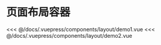 # 页面布局容器

<common-democode title="基本用法">
  <layout-demo1></layout-demo1>
  <highlight-code slot="codeText" lang="vue">
<<< @/docs/.vuepress/components/layout/demo1.vue
  </highlight-code>
</common-democode>

<common-democode title="滚动容器">
  <layout-demo2></layout-demo2>
  <highlight-code slot="codeText" lang="vue">
<<< @/docs/.vuepress/components/layout/demo2.vue
  </highlight-code>
</common-democode>

<layout-attr-desc></layout-attr-desc>
